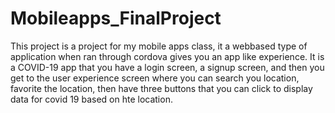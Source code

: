 # Mobileapps_FinalProject
This project is a project for my mobile apps class, it a webbased type of application
when ran through cordova gives you an app like experience. It is a COVID-19 app
that you have a login screen, a signup screen, and then you get to the user experience
screen where you can search you location, favorite the location, then have three
buttons that you can click to display data for covid 19 based on hte location.
